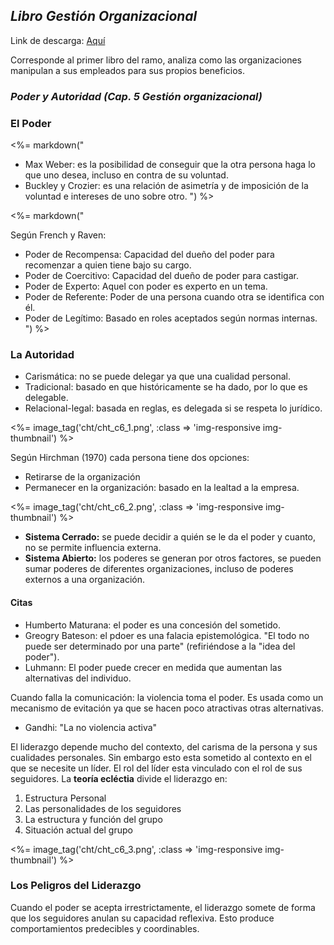 ## _Libro Gestión Organizacional_

Link de descarga: [Aquí](https://mega.co.nz/#!iYI1gC5B!3RJ1mXW6fje15zU5wKzEhjJM-LAYUeyJMt4fqIxr6_g)

Corresponde al primer libro del ramo, analiza como las organizaciones 
manipulan a sus empleados para sus propios beneficios.



### _Poder y Autoridad (Cap. 5 Gestión organizacional)_

### El Poder

<div class="row">
    <div class="col-md-6">
        <%= markdown("

 * Max Weber: es la posibilidad de conseguir que la otra persona haga lo que uno desea, incluso en contra de su voluntad.
 * Buckley y Crozier: es una relación de asimetría y de imposición de la voluntad e intereses de uno sobre otro.
        ") %>
    </div>
    <div class="col-md-6">
        <%= markdown("

Según French y Raven:

 * Poder de Recompensa: Capacidad del dueño del poder para recomenzar a quien tiene bajo su cargo.
 * Poder de Coercitivo: Capacidad del dueño de poder para castigar.
 * Poder de Experto: Aquel con poder es experto en un tema.
 * Poder de Referente: Poder de una persona cuando otra se identifica con él.
 * Poder de Legítimo: Basado en roles aceptados según normas internas.
        ") %>
    </div>
</div>

### La Autoridad

 * Carismática: no se puede delegar ya que una cualidad personal.
 * Tradicional: basado en que históricamente se ha dado, por lo que es delegable.
 * Relacional-legal: basada en reglas, es delegada si se respeta lo jurídico.
                
<%= image_tag('cht/cht_c6_1.png', :class => 'img-responsive img-thumbnail') %> 

Según Hirchman (1970) cada persona tiene dos opciones: 
                
 * Retirarse de la organización
 * Permanecer en la organización: basado en la lealtad a la empresa.

<%= image_tag('cht/cht_c6_2.png', :class => 'img-responsive img-thumbnail') %> 

* **Sistema Cerrado:** se puede decidir a quién se le da el poder y cuanto, no se permite influencia externa.
* **Sistema Abierto:** los poderes se generan por otros factores, se pueden sumar poderes de diferentes organizaciones, incluso de poderes externos a una organización.

#### Citas

 * Humberto Maturana: el poder es una concesión del sometido.
 * Greogry Bateson: el pdoer es una falacia epistemológica. "El todo no puede ser determinado por una parte" (refiriéndose a la "idea del poder").
 * Luhmann: El poder puede crecer en medida que aumentan las alternativas del individuo.
                

Cuando falla la comunicación: la violencia toma el poder. Es usada como un 
mecanismo de evitación ya que se hacen poco atractivas otras alternativas.

 * Gandhi: "La no violencia activa"

El liderazgo depende mucho del contexto, del carisma de la persona y sus 
cualidades personales. Sin embargo esto esta sometido al contexto en el que se 
necesite un líder. El rol del líder esta vinculado con el rol de sus 
seguidores. La **teoría ecléctia** divide el liderazgo en:
                
 1. Estructura Personal
 1. Las personalidades de los seguidores
 1. La estructura y función del grupo
 1. Situación actual del grupo

<%= image_tag('cht/cht_c6_3.png', :class => 'img-responsive img-thumbnail') %> 

### Los Peligros del Liderazgo

Cuando el poder se acepta irrestrictamente, el liderazgo somete de forma que 
los seguidores anulan su capacidad reflexiva. Esto produce comportamientos 
predecibles y coordinables.